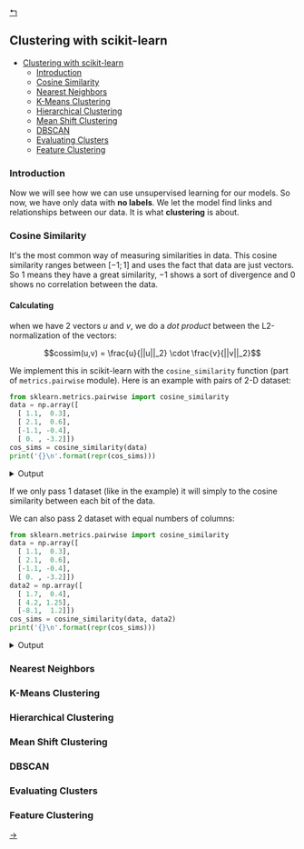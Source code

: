 [↰](../note.md)

## Clustering with scikit-learn

- [Clustering with scikit-learn](#clustering-with-scikit-learn)
  - [Introduction](#introduction)
  - [Cosine Similarity](#cosine-similarity)
  - [Nearest Neighbors](#nearest-neighbors)
  - [K-Means Clustering](#k-means-clustering)
  - [Hierarchical Clustering](#hierarchical-clustering)
  - [Mean Shift Clustering](#mean-shift-clustering)
  - [DBSCAN](#dbscan)
  - [Evaluating Clusters](#evaluating-clusters)
  - [Feature Clustering](#feature-clustering)


### Introduction

Now we will see how we can use unsupervised learning for our models. So now, we have only data with **no labels**. We let the model find links and relationships between our data. It is what **clustering** is about.

### Cosine Similarity

It's the most common way of measuring similarities in data. This cosine similarity ranges between $[-1; 1]$ and uses the fact that data are just vectors. So $1$ means they have a great similarity, $-1$ shows a sort of divergence and $0$ shows no correlation between the data.

#### Calculating

when we have $2$ vectors $u$ and $v$, we do a *dot product* between the L2-normalization of the vectors:

$$cossim(u,v) = \frac{u}{||u||_2} \cdot \frac{v}{||v||_2}$$

We implement this in scikit-learn with the `cosine_similarity` function (part of `metrics.pairwise` module). Here is an example with pairs of 2-D dataset:

```python
from sklearn.metrics.pairwise import cosine_similarity
data = np.array([
  [ 1.1,  0.3],
  [ 2.1,  0.6],
  [-1.1, -0.4],
  [ 0. , -3.2]])
cos_sims = cosine_similarity(data)
print('{}\n'.format(repr(cos_sims)))
```

<details>
<summary>Output</summary>
<br>

```
array([[ 1.        ,  0.99992743, -0.99659724, -0.26311741],
       [ 0.99992743,  1.        , -0.99751792, -0.27472113],
       [-0.99659724, -0.99751792,  1.        ,  0.34174306],
       [-0.26311741, -0.27472113,  0.34174306,  1.        ]])
```
</details>

If we only pass 1 dataset (like in the example) it will simply to the cosine similarity between each bit of the data.

We can also pass 2 dataset with equal numbers of columns:

```python
from sklearn.metrics.pairwise import cosine_similarity
data = np.array([
  [ 1.1,  0.3],
  [ 2.1,  0.6],
  [-1.1, -0.4],
  [ 0. , -3.2]])
data2 = np.array([
  [ 1.7,  0.4],
  [ 4.2, 1.25],
  [-8.1,  1.2]])
cos_sims = cosine_similarity(data, data2)
print('{}\n'.format(repr(cos_sims)))
```

<details>
<summary>Output</summary>
<br>

```
array([[ 0.9993819 ,  0.99973508, -0.91578821],
       [ 0.99888586,  0.99993982, -0.9108828 ],
       [-0.99308366, -0.9982304 ,  0.87956492],
       [-0.22903933, -0.28525359, -0.14654866]])
```
</details>

### Nearest Neighbors


### K-Means Clustering


### Hierarchical Clustering


### Mean Shift Clustering


### DBSCAN


### Evaluating Clusters


### Feature Clustering




[→](Gradient_Boosting_with_XGBoost.md)